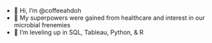 - 👋 Hi, I’m @coffeeahdoh
- 👀 My superpowers were gained from healthcare and interest in our microbial frenemies
- 🌱 I’m leveling up in SQL, Tableau, Python, & R

<!---
coffeeahdoh/coffeeahdoh is a ✨ special ✨ repository because its `README.md` (this file) appears on your GitHub profile.
You can click the Preview link to take a look at your changes.
--->
